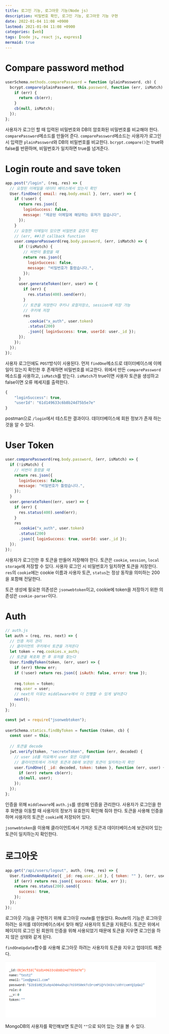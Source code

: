 ```yaml
---
title: 로그인 기능, 로그아웃 기능(Node js)
description: 비밀번호 확인, 로그인 기능, 로그아웃 기능 구현
date: 2022-01-04 11:08 +0900
lastmod: 2021-01-04 11:08 +0900
categories: [web]
tags: [node js, react js, express]
mermaid: true
---
```


# Compare password method

```jsx
userSchema.methods.comparePassword = function (plainPassword, cb) {
  bcrypt.compare(plainPassword, this.password, function (err, isMatch) {
    if (err) {
      return cb(err);
    }
    cb(null, isMatch);
  });
};
```

사용자가 로그인 할 때 입력된 비밀번호와 DB의 암호화된 비밀번호를 비교해야 한다. `comparePassword`메소드를 만들어 준다. `comparePassword`메소드는 사용자가 로그인 시 입력한 `plainPassword`와 DB의 비밀번호를 비교한다. `bcrypt.compare()`는 true와 false를 반환하며, 비밀번호가 일치하면 true를 넘겨준다.

# Login route and save token

```jsx
app.post("/login", (req, res) => {
  // 요청된 이메일을 데이터 베이스에서 있는지 확인
  User.findOne({ email: req.body.email }, (err, user) => {
    if (!user) {
      return res.json({
        loginSuccess: false,
        message: "제공된 이메일에 해당하는 유저가 없습니다",
      });
    }
    // 요청한 이메일이 있으면 비밀번호 같은지 확인
    // (err, ##)은 callback function
    user.comparePassword(req.body.password, (err, isMatch) => {
      if (!isMatch) {
        // 비번이 틀렸을 때
        return res.json({
          loginSuccess: false,
          message: "비밀번호가 틀렸습니다.",
        });
      }
      user.generateToken((err, user) => {
        if (err) {
          res.status(400).send(err);
        }
        // 토큰을 저장한다 쿠키나 로컬저장소, session에 저장 가능
        // 쿠키에 저장
        res
          .cookie("x_auth", user.token)
          .status(200)
          .json({ loginSuccess: true, userId: user._id });
      });
    });
  });
});
```

사용자 로그인에도 `POST`방식이 사용된다. 먼저 `findOne`메소드로 데이터베이스에 이메일이 있는지 확인한 후 존재하면 비밀번호를 비교한다. 위에서 만든 `comparePassword`메소드를 사용하고, `isMatch`를 받는다. `isMatch`가 true이면 사용자 토큰을 생성하고 false이면 오류 메세지를 출력한다.

```jsx
{
    "loginSuccess": true,
    "userId": "61d149633c6b8b24d75b5e7e"
}
```

postman으로 `/login`에서 테스트한 결과이다. 데이터베이스에 회원 정보가 존재 하는 것을 알 수 있다.

# User Token

```jsx
user.comparePassword(req.body.password, (err, isMatch) => {
  if (!isMatch) {
    // 비번이 틀렸을 때
    return res.json({
      loginSuccess: false,
      message: "비밀번호가 틀렸습니다.",
    });
  }
  user.generateToken((err, user) => {
    if (err) {
      res.status(400).send(err);
    }
    res
      .cookie("x_auth", user.token)
      .status(200)
      .json({ loginSuccess: true, userId: user._id });
  });
});
```

사용자가 로그인한 후 토큰을 만들어 저장해야 한다. 토큰은 `cookie`, `session`, `local storage`에 저장할 수 있다. 사용자 로그인 시 비밀번호가 일치하면 토큰을 저장한다. `res`의 `cookie`에는 cookie 이름과 사용자 토큰, `status`는 정상 동작을 의미하는 200을 포함해 전달한다.

토큰 생성에 필요한 의존성은 `jsonwebtoken`이고, cookie에 token을 저장하기 위한 의존성은 `cookie-parser`이다.

# Auth

```jsx
// auth.js
let auth = (req, res, next) => {
  // 인증 처리 관리
  // 클라이언트 쿠키에서 토큰을 가져온다
  let token = req.cookies.x_auth;
  // 토큰을 복호화 한 후 유저를 찾는다
  User.findByToken(token, (err, user) => {
    if (err) throw err;
    if (!user) return res.json({ isAuth: false, error: true });

    req.token = token;
    req.user = user;
    // next의 이유는 middleware에서 더 진행할 수 있게 넣어준다
    next();
  });
};
```

```jsx
const jwt = require("jsonwebtoken");

userSchema.statics.findByToken = function (token, cb) {
  const user = this;

  // 토큰을 decode
  jwt.verify(token, "secreteToken", function (err, decoded) {
    // user id를 이요해서 user 찾은 다음에
    // 클라이언트에서 가져온 토큰과 DB에 보관된 토큰이 일치하는지 확인
    user.findOne({ _id: decoded, token: token }, function (err, user) {
      if (err) return cb(err);
      cb(null, user);
    });
  });
};
```

인증을 위해 `middleware`에 `auth.js`를 생성해 인증을 관리한다. 사용자가 로그인을 한 후 화면을 이동할 때 사용자의 정보가 유효한지 확인해 줘야 한다. 토큰을 사용해 인증을 하며 사용자의 토큰은 `cookie`에 저장되어 있다.

`jsonwebtoken`을 이용해 클라이언트에서 가져온 토큰과 데이터베이스에 보관되어 있는 토큰이 일치하는지 확인한다.

# 로그아웃

```jsx
app.get("/api/users/logout", auth, (req, res) => {
  User.findOneAndUpdate({ _id: req.user._id }, { token: "" }, (err, user) => {
    if (err) return res.json({ success: false, err });
    return res.status(200).send({
      success: true,
    });
  });
});
```

로그아웃 기능을 구현하기 위해 로그아웃 route를 만들었다. Route의 기능은 로그아웃 하려는 유저를 데이터베이스에서 찾아 해당 사용자의 토큰을 지워준다. 토큰은 위에서 페이지의 로그인 된 회원의 인증을 위해 사용되었기 때문에 토큰을 지우면 로그인을 하지 않은 상태와 같게 된다.

`findOneUpdate`함수를 사용해 로그아웃 하려는 사용자의 토큰을 지우고 업데이트 해준다.

![Untitled](/assets/img/posts/nodeReact/post2/Untitled.png)

MongoDB의 사용자를 확인해보면 토큰이 `""`으로 되어 있는 것을 볼 수 있다.
